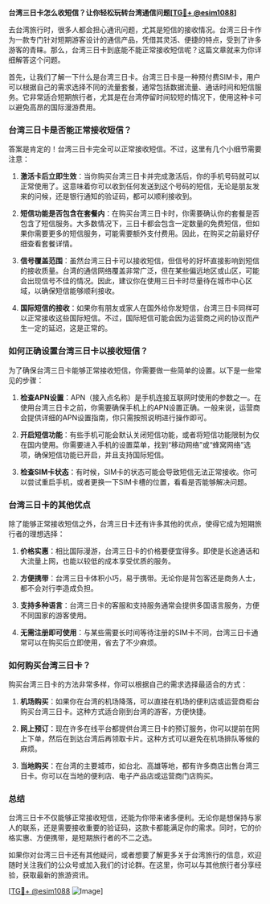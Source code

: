 **台湾三日卡怎么收短信？让你轻松玩转台湾通信问题[[TG💪+ @esim1088](https://t.me/s/esim1088)]**

去台湾旅行时，很多人都会担心通讯问题，尤其是短信的接收情况。台湾三日卡作为一款专门针对短期游客设计的通信产品，凭借其灵活、便捷的特点，受到了许多游客的青睐。那么，台湾三日卡到底能不能正常接收短信呢？这篇文章就来为你详细解答这个问题。

首先，让我们了解一下什么是台湾三日卡。台湾三日卡是一种预付费SIM卡，用户可以根据自己的需求选择不同的流量套餐，通常包括数据流量、通话时间和短信服务。它非常适合短期旅行者，尤其是在台湾停留时间较短的情况下，使用这种卡可以避免高昂的国际漫游费用。

### **台湾三日卡是否能正常接收短信？**

答案是肯定的！台湾三日卡完全可以正常接收短信。不过，这里有几个小细节需要注意：

1. **激活卡后立即生效**：当你购买台湾三日卡并完成激活后，你的手机号码就可以正常使用了。这意味着你可以收到任何发送到这个号码的短信，无论是朋友发来的问候，还是银行通知的验证码，都可以顺利接收到。

2. **短信功能是否包含在套餐内**：在购买台湾三日卡时，你需要确认你的套餐是否包含了短信服务。大多数情况下，三日卡都会包含一定数量的免费短信，但如果你需要更多的短信服务，可能需要额外支付费用。因此，在购买之前最好仔细查看套餐详情。

3. **信号覆盖范围**：虽然台湾三日卡可以接收短信，但信号的好坏直接影响到短信的接收质量。台湾的通信网络覆盖非常广泛，但在某些偏远地区或山区，可能会出现信号不佳的情况。因此，建议你在使用三日卡时尽量待在城市中心区域，以确保短信能够顺利接收。

4. **国际短信的接收**：如果你有朋友或家人在国外给你发短信，台湾三日卡同样可以正常接收这些国际短信。不过，国际短信可能会因为运营商之间的协议而产生一定的延迟，这是正常的。

### **如何正确设置台湾三日卡以接收短信？**

为了确保台湾三日卡能够正常接收短信，你需要做一些简单的设置。以下是一些常见的步骤：

1. **检查APN设置**：APN（接入点名称）是手机连接互联网时使用的参数之一。在使用台湾三日卡之前，你需要确保手机上的APN设置正确。一般来说，运营商会提供详细的APN设置指南，你只需按照说明进行操作即可。

2. **开启短信功能**：有些手机可能会默认关闭短信功能，或者将短信功能限制为仅在国内使用。你需要进入手机的设置菜单，找到“移动网络”或“蜂窝网络”选项，确保短信功能已开启，并且支持国际短信。

3. **检查SIM卡状态**：有时候，SIM卡的状态可能会导致短信无法正常接收。你可以尝试重启手机，或者更换一下SIM卡槽的位置，看看是否能够解决问题。

### **台湾三日卡的其他优点**

除了能够正常接收短信之外，台湾三日卡还有许多其他的优点，使得它成为短期旅行者的理想选择：

1. **价格实惠**：相比国际漫游，台湾三日卡的价格要便宜得多。即使是长途通话和大流量上网，也能以较低的成本享受优质的服务。

2. **方便携带**：台湾三日卡体积小巧，易于携带。无论你是背包客还是商务人士，都不会对行李造成负担。

3. **支持多种语言**：台湾三日卡的客服和支持服务通常会提供多国语言服务，方便不同国家的游客使用。

4. **无需注册即可使用**：与某些需要长时间等待注册的SIM卡不同，台湾三日卡通常可以在购买后立即使用，省去了不少麻烦。

### **如何购买台湾三日卡？**

购买台湾三日卡的方法非常多样，你可以根据自己的需求选择最适合的方式：

1. **机场购买**：如果你在台湾的机场降落，可以直接在机场的便利店或运营商柜台购买台湾三日卡。这种方式适合刚到台湾的游客，方便快捷。

2. **网上预订**：现在许多在线平台都提供台湾三日卡的预订服务，你可以提前在网上下单，然后在到达台湾后再领取卡片。这种方式可以避免在机场排队等候的麻烦。

3. **当地购买**：在台湾的主要城市，如台北、高雄等地，都有许多商店出售台湾三日卡。你可以在当地的便利店、电子产品店或运营商门店购买。

### **总结**

台湾三日卡不仅能够正常接收短信，还能为你带来诸多便利。无论你是想保持与家人的联系，还是需要接收重要的验证码，这款卡都能满足你的需求。同时，它的价格实惠、方便携带，是短期旅行者的不二之选。

如果你对台湾三日卡还有其他疑问，或者想要了解更多关于台湾旅行的信息，欢迎随时关注我们的公众号或加入我们的讨论群。在这里，你可以与其他旅行者分享经验，获取最新的旅游资讯。

[[TG💪+ @esim1088](https://t.me/s/esim1088) ![Image](https://i.postimg.cc/4NQfJmqS/Snipaste-2025-05-13-00-14-12.png)]
